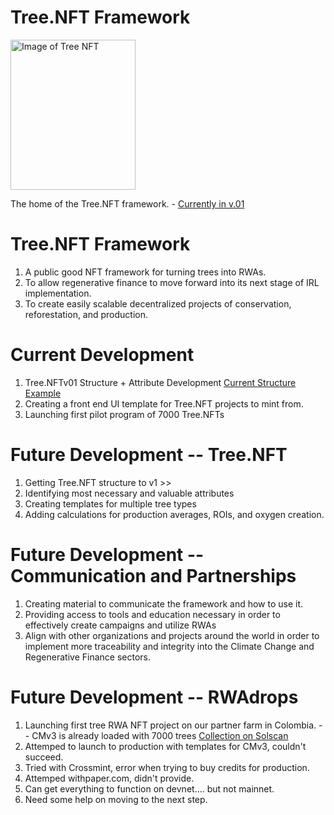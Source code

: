 # Tree.NFT Framework

<img src=https://bafybeiafulz66ifjhdijvqm4d67ymd4o2czxppp4nsidj7sh32avn24kna.ipfs.nftstorage.link/6784.png alt="Image of Tree NFT" height="240px" width="200px">

The home of the Tree.NFT framework. - [Currently in v.01](https://github.com/tiamoesg/trees.NFT/blob/main/tree-nft.json)

# Tree.NFT Framework
1. A public good NFT framework for turning trees into RWAs. 
2. To allow regenerative finance to move forward into its next stage of IRL implementation.
3. To create easily scalable decentralized projects of conservation, reforestation, and production.

# Current Development
1. Tree.NFTv01 Structure + Attribute Development [Current Structure Example](https://github.com/tiamoesg/trees.NFT/blob/main/tree-nft.json) 
2. Creating a front end UI template for Tree.NFT projects to mint from.
3. Launching first pilot program of 7000 Tree.NFTs

# Future Development -- Tree.NFT
1. Getting Tree.NFT structure to v1 >>
2. Identifying most necessary and valuable attributes
3. Creating templates for multiple tree types
4. Adding calculations for production averages, ROIs, and oxygen creation. 

# Future Development -- Communication and Partnerships
1. Creating material to communicate the framework and how to use it.
2. Providing access to tools and education necessary in order to effectively create campaigns and utilize RWAs
3. Align with other organizations and projects around the world in order to implement more traceability and integrity into the Climate Change and Regenerative Finance sectors.

# Future Development -- RWAdrops
1. Launching first tree RWA NFT project on our partner farm in Colombia. -- CMv3 is already loaded with 7000 trees [Collection on Solscan](https://solscan.io/token/AiFeb2oxur5Kd625kDmvC86mQuet76Yazxwp7GnB24af)
2. Attemped to launch to production with templates for CMv3, couldn't succeed. 
3. Tried with Crossmint, error when trying to buy credits for production.
4. Attemped withpaper.com, didn't provide.
5. Can get everything to function on devnet.... but not mainnet.
6. Need some help on moving to the next step.
